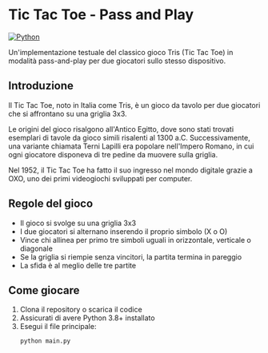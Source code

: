 # Tic Tac Toe - Pass and Play

[![Python](https://img.shields.io/badge/Python-3.8%2B-blue)](https://www.python.org/)

Un'implementazione testuale del classico gioco Tris (Tic Tac Toe) in modalità pass-and-play per due giocatori sullo stesso dispositivo.

## Introduzione

Il Tic Tac Toe, noto in Italia come Tris, è un gioco da tavolo per due giocatori che si affrontano su una griglia 3x3.

Le origini del gioco risalgono all'Antico Egitto, dove sono stati trovati esemplari di tavole da gioco simili risalenti al 1300 a.C. Successivamente, una variante chiamata Terni Lapilli era popolare nell'Impero Romano, in cui ogni giocatore disponeva di tre pedine da muovere sulla griglia.

Nel 1952, il Tic Tac Toe ha fatto il suo ingresso nel mondo digitale grazie a OXO, uno dei primi videogiochi sviluppati per computer.

## Regole del gioco

- Il gioco si svolge su una griglia 3x3
- I due giocatori si alternano inserendo il proprio simbolo (X o O)
- Vince chi allinea per primo tre simboli uguali in orizzontale, verticale o diagonale
- Se la griglia si riempie senza vincitori, la partita termina in pareggio
- La sfida è al meglio delle tre partite

## Come giocare

1. Clona il repository o scarica il codice
2. Assicurati di avere Python 3.8+ installato
3. Esegui il file principale:
   ```bash
   python main.py
